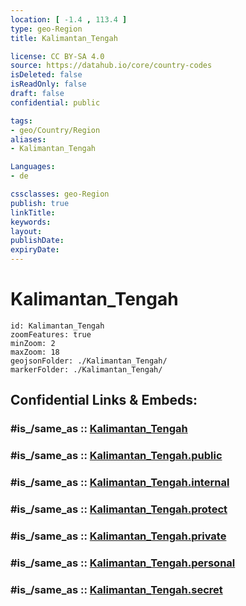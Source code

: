 ```yaml
---
location: [ -1.4 , 113.4 ] 
type: geo-Region
title: Kalimantan_Tengah

license: CC BY-SA 4.0
source: https://datahub.io/core/country-codes
isDeleted: false
isReadOnly: false
draft: false
confidential: public

tags:
- geo/Country/Region
aliases:
- Kalimantan_Tengah

Languages:
- de

cssclasses: geo-Region
publish: true
linkTitle: 
keywords: 
layout: 
publishDate: 
expiryDate: 
---
```


# Kalimantan_Tengah

```leaflet
id: Kalimantan_Tengah
zoomFeatures: true 
minZoom: 2 
maxZoom: 18
geojsonFolder: ./Kalimantan_Tengah/
markerFolder: ./Kalimantan_Tengah/
```


## Confidential Links & Embeds: 

### #is_/same_as :: [Kalimantan_Tengah](/_Standards/Earth/Continent/Asia/Asia~South~East/Malay_Archipelago/Indonesia/provinces~Indonesia/Kalimantan_Tengah.md) 

### #is_/same_as :: [Kalimantan_Tengah.public](/_public/Earth/Continent/Asia/Asia~South~East/Malay_Archipelago/Indonesia/provinces~Indonesia/Kalimantan_Tengah.public.md) 

### #is_/same_as :: [Kalimantan_Tengah.internal](/_internal/Earth/Continent/Asia/Asia~South~East/Malay_Archipelago/Indonesia/provinces~Indonesia/Kalimantan_Tengah.internal.md) 

### #is_/same_as :: [Kalimantan_Tengah.protect](/_protect/Earth/Continent/Asia/Asia~South~East/Malay_Archipelago/Indonesia/provinces~Indonesia/Kalimantan_Tengah.protect.md) 

### #is_/same_as :: [Kalimantan_Tengah.private](/_private/Earth/Continent/Asia/Asia~South~East/Malay_Archipelago/Indonesia/provinces~Indonesia/Kalimantan_Tengah.private.md) 

### #is_/same_as :: [Kalimantan_Tengah.personal](/_personal/Earth/Continent/Asia/Asia~South~East/Malay_Archipelago/Indonesia/provinces~Indonesia/Kalimantan_Tengah.personal.md) 

### #is_/same_as :: [Kalimantan_Tengah.secret](/_secret/Earth/Continent/Asia/Asia~South~East/Malay_Archipelago/Indonesia/provinces~Indonesia/Kalimantan_Tengah.secret.md)

